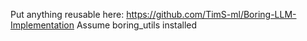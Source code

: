 Put anything reusable here: https://github.com/TimS-ml/Boring-LLM-Implementation
Assume boring_utils installed 
